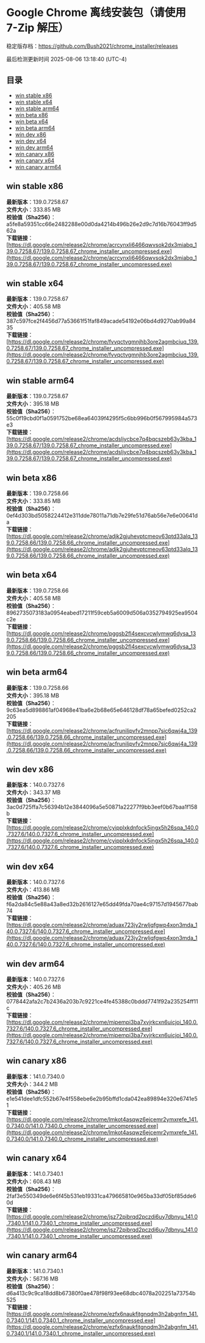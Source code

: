 # Google Chrome 离线安装包（请使用 7-Zip 解压）
稳定版存档：<https://github.com/Bush2021/chrome_installer/releases>

最后检测更新时间
2025-08-06 13:18:40 (UTC-4)

## 目录
* [win stable x86](https://github.com/Bush2021/chrome_installer?tab=readme-ov-file#win-stable-x86)
* [win stable x64](https://github.com/Bush2021/chrome_installer?tab=readme-ov-file#win-stable-x64)
* [win stable arm64](https://github.com/Bush2021/chrome_installer?tab=readme-ov-file#win-stable-arm64)
* [win beta x86](https://github.com/Bush2021/chrome_installer?tab=readme-ov-file#win-beta-x86)
* [win beta x64](https://github.com/Bush2021/chrome_installer?tab=readme-ov-file#win-beta-x64)
* [win beta arm64](https://github.com/Bush2021/chrome_installer?tab=readme-ov-file#win-beta-arm64)
* [win dev x86](https://github.com/Bush2021/chrome_installer?tab=readme-ov-file#win-dev-x86)
* [win dev x64](https://github.com/Bush2021/chrome_installer?tab=readme-ov-file#win-dev-x64)
* [win dev arm64](https://github.com/Bush2021/chrome_installer?tab=readme-ov-file#win-dev-arm64)
* [win canary x86](https://github.com/Bush2021/chrome_installer?tab=readme-ov-file#win-canary-x86)
* [win canary x64](https://github.com/Bush2021/chrome_installer?tab=readme-ov-file#win-canary-x64)
* [win canary arm64](https://github.com/Bush2021/chrome_installer?tab=readme-ov-file#win-canary-arm64)

## win stable x86
**最新版本**：139.0.7258.67  
**文件大小**：333.85 MB  
**校验值（Sha256）**：a5fe8a59351cc66e2482288e00d0da4214b496b26e2d9c7d16b76043ff9d562a  
**下载链接**：[https://dl.google.com/release2/chrome/acrcynxli6466qwvsok2dx3miabq_139.0.7258.67/139.0.7258.67_chrome_installer_uncompressed.exe](https://dl.google.com/release2/chrome/acrcynxli6466qwvsok2dx3miabq_139.0.7258.67/139.0.7258.67_chrome_installer_uncompressed.exe)  

## win stable x64
**最新版本**：139.0.7258.67  
**文件大小**：405.58 MB  
**校验值（Sha256）**：387c597fce2f4456d77a53661f51faf849acade54192e06bd4d9270ab99a8435  
**下载链接**：[https://dl.google.com/release2/chrome/fvvqctvgmnjhb3ore2agmbciuq_139.0.7258.67/139.0.7258.67_chrome_installer_uncompressed.exe](https://dl.google.com/release2/chrome/fvvqctvgmnjhb3ore2agmbciuq_139.0.7258.67/139.0.7258.67_chrome_installer_uncompressed.exe)  

## win stable arm64
**最新版本**：139.0.7258.67  
**文件大小**：395.18 MB  
**校验值（Sha256）**：55c0f19cbd0f1a0591752be68ea64039f4295f5c6bb996b0f567995984a573e3  
**下载链接**：[https://dl.google.com/release2/chrome/acdsljycbce7q4bqcszeb63y3kba_139.0.7258.67/139.0.7258.67_chrome_installer_uncompressed.exe](https://dl.google.com/release2/chrome/acdsljycbce7q4bqcszeb63y3kba_139.0.7258.67/139.0.7258.67_chrome_installer_uncompressed.exe)  

## win beta x86
**最新版本**：139.0.7258.66  
**文件大小**：333.85 MB  
**校验值（Sha256）**：0ef4d303bd5058224412e311dde78011a71db7e29fe51d76ab56e7e6e00641da  
**下载链接**：[https://dl.google.com/release2/chrome/adjk2gjuhevptcmeov63ptd33alq_139.0.7258.66/139.0.7258.66_chrome_installer_uncompressed.exe](https://dl.google.com/release2/chrome/adjk2gjuhevptcmeov63ptd33alq_139.0.7258.66/139.0.7258.66_chrome_installer_uncompressed.exe)  

## win beta x64
**最新版本**：139.0.7258.66  
**文件大小**：405.58 MB  
**校验值（Sha256）**：8962735073183a0954eabed17211f59ceb5a6009d506a0352794925ea9504c2e  
**下载链接**：[https://dl.google.com/release2/chrome/pggsb2fl4sexcvcwlymwq6dysa_139.0.7258.66/139.0.7258.66_chrome_installer_uncompressed.exe](https://dl.google.com/release2/chrome/pggsb2fl4sexcvcwlymwq6dysa_139.0.7258.66/139.0.7258.66_chrome_installer_uncompressed.exe)  

## win beta arm64
**最新版本**：139.0.7258.66  
**文件大小**：395.18 MB  
**校验值（Sha256）**：9c63ea5d898861af04968e41ba6e2b68e65e646128df78a65befed0252ca2205  
**下载链接**：[https://dl.google.com/release2/chrome/acfruniljpvfv2mnpp7sic6qwj4a_139.0.7258.66/139.0.7258.66_chrome_installer_uncompressed.exe](https://dl.google.com/release2/chrome/acfruniljpvfv2mnpp7sic6qwj4a_139.0.7258.66/139.0.7258.66_chrome_installer_uncompressed.exe)  

## win dev x86
**最新版本**：140.0.7327.6  
**文件大小**：343.37 MB  
**校验值（Sha256）**：3ac0d725ffa7c56394b12e3844096a5e50871a22277f9bb3eef0b67baa1f158b  
**下载链接**：[https://dl.google.com/release2/chrome/cyipplxkdnfock5jngx5h26sqa_140.0.7327.6/140.0.7327.6_chrome_installer_uncompressed.exe](https://dl.google.com/release2/chrome/cyipplxkdnfock5jngx5h26sqa_140.0.7327.6/140.0.7327.6_chrome_installer_uncompressed.exe)  

## win dev x64
**最新版本**：140.0.7327.6  
**文件大小**：413.86 MB  
**校验值（Sha256）**：f6a2da84c5e88a43a8ed32b2616127e65dd49fda70ae4c97157d1945677bab74  
**下载链接**：[https://dl.google.com/release2/chrome/aduax723jy2rwljqfgwp4xon3mda_140.0.7327.6/140.0.7327.6_chrome_installer_uncompressed.exe](https://dl.google.com/release2/chrome/aduax723jy2rwljqfgwp4xon3mda_140.0.7327.6/140.0.7327.6_chrome_installer_uncompressed.exe)  

## win dev arm64
**最新版本**：140.0.7327.6  
**文件大小**：405.26 MB  
**校验值（Sha256）**：0778442afa2c7b2436a203b7c9221ce4fe45388c0bddd7741f92a235254ff11c  
**下载链接**：[https://dl.google.com/release2/chrome/mipempi3ba7xvjrkcxn6uicjoi_140.0.7327.6/140.0.7327.6_chrome_installer_uncompressed.exe](https://dl.google.com/release2/chrome/mipempi3ba7xvjrkcxn6uicjoi_140.0.7327.6/140.0.7327.6_chrome_installer_uncompressed.exe)  

## win canary x86
**最新版本**：141.0.7340.0  
**文件大小**：344.2 MB  
**校验值（Sha256）**：e1e541dee1dfc552b67e4f558ebe6e2b95bffd1cda042ea89894e320e6741e51  
**下载链接**：[https://dl.google.com/release2/chrome/lmkot4asqwz6ejcemr2ymxrefe_141.0.7340.0/141.0.7340.0_chrome_installer_uncompressed.exe](https://dl.google.com/release2/chrome/lmkot4asqwz6ejcemr2ymxrefe_141.0.7340.0/141.0.7340.0_chrome_installer_uncompressed.exe)  

## win canary x64
**最新版本**：141.0.7340.1  
**文件大小**：608.43 MB  
**校验值（Sha256）**：2faf3e550349de6e6f45b531eb19331ca479665810e965ba33df05bf85dde60d  
**下载链接**：[https://dl.google.com/release2/chrome/jsz72pibrqd2pczdi6uy7dbnyu_141.0.7340.1/141.0.7340.1_chrome_installer_uncompressed.exe](https://dl.google.com/release2/chrome/jsz72pibrqd2pczdi6uy7dbnyu_141.0.7340.1/141.0.7340.1_chrome_installer_uncompressed.exe)  

## win canary arm64
**最新版本**：141.0.7340.1  
**文件大小**：567.16 MB  
**校验值（Sha256）**：d6a413c9c9ca18dd8b67380f0ae478f98f93ee68dbc4078a202251a73754b525  
**下载链接**：[https://dl.google.com/release2/chrome/ezfx6naukfjtgnqdm3h2abgnfm_141.0.7340.1/141.0.7340.1_chrome_installer_uncompressed.exe](https://dl.google.com/release2/chrome/ezfx6naukfjtgnqdm3h2abgnfm_141.0.7340.1/141.0.7340.1_chrome_installer_uncompressed.exe)  

